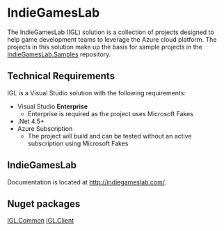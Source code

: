# IndieGamesLab
The IndieGamesLab (IGL) solution is a collection of projects designed to help game development teams to leverage the Azure cloud platform.  The projects in this solution make up the basis for sample projects in the [IndieGamesLab.Samples](https://github.com/spikesoftware/IndieGamesLab-Samples) repository.

## Technical Requirements
IGL is a Visual Studio solution with the following requirements:
* Visual Studio **Enterprise**
  * Enterprise is required as the project uses Microsoft Fakes
* .Net 4.5+
* Azure Subscription
  * The project will build and can be tested without an active subscription using Microsoft Fakes

## IndieGamesLab
Documentation is located at http://indiegameslab.com/.

## Nuget packages
[IGL.Common](https://www.nuget.org/packages/IGL.Common)
[IGL.Client](https://www.nuget.org/packages/IGL.Client)
